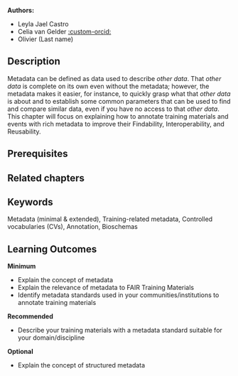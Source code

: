 
**Authors:**

- Leyla Jael Castro
- Celia van Gelder [:custom-orcid:](https://orcid.org/0000-0002-0223-2329)
- Olivier (Last name)

## Description

Metadata can be defined as data used to describe _other data_. That _other data_ is complete on its own even without the metadata; however, the metadata makes it easier, for instance, to quickly grasp what that _other data_ is about and to establish some common parameters that can be used to find and compare similar data, even if you have no access to that _other data_. This chapter will focus on explaining how to annotate training materials and events with rich metadata to improve their Findability, Interoperability, and Reusability.


## Prerequisites

## Related chapters

## Keywords
Metadata (minimal & extended), Training-related metadata, Controlled vocabularies (CVs), Annotation, Bioschemas


## Learning Outcomes
**Minimum**
* Explain the concept of metadata 
* Explain the relevance of metadata to FAIR Training Materials
* Identify metadata standards used in your communities/institutions to annotate training materials

**Recommended**

* Describe your training materials with a metadata standard suitable for your domain/discipline 

**Optional**
* Explain the concept of structured metadata
